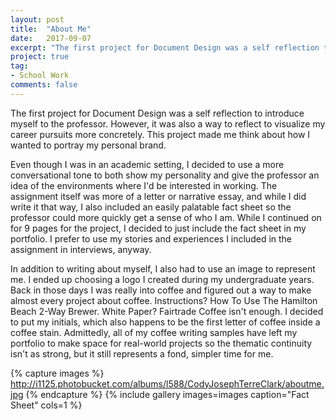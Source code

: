 ```yaml
---
layout: post
title:  "About Me"
date:   2017-09-07
excerpt: "The first project for Document Design was a self reflection to introduce ourselves to to the professor but also to make us think about ourselves to visualize our career pursuits."
project: true
tag:
- School Work
comments: false
---
```


The first project for Document Design was a self reflection to introduce myself to the professor. However, it was also a way to reflect to visualize my career pursuits more concretely. This project made me think about how I wanted to portray my personal brand.

Even though I was in an academic setting, I decided to use a more conversational tone to both show my personality and give the professor an idea of the environments where I'd be interested in working. The assignment itself was more of a letter or narrative essay, and while I did write it that way, I also included an easily palatable fact sheet so the professor could more quickly get a sense of who I am. While I continued on for 9 pages for the project, I decided to just include the fact sheet in my portfolio. I prefer to use my stories and experiences I included in the assignment in interviews, anyway.

In addition to writing about myself, I also had to use an image to represent me. I ended up choosing a logo I created during my undergraduate years. Back in those days I was really into coffee and figured out a way to make almost every project about coffee. Instructions? How To Use The Hamilton Beach 2-Way Brewer. White Paper? Fairtrade Coffee isn't enough. I decided to put my initials, which also happens to be the first letter of coffee inside a coffee stain. Admittedly, all of my coffee writing samples have left my portfolio to make space for real-world projects so the thematic continuity isn't as strong, but it still represents a fond, simpler time for me.

{% capture images %}
  http://i1125.photobucket.com/albums/l588/CodyJosephTerreClark/aboutme.jpg
{% endcapture %}
{% include gallery images=images caption="Fact Sheet" cols=1 %}
